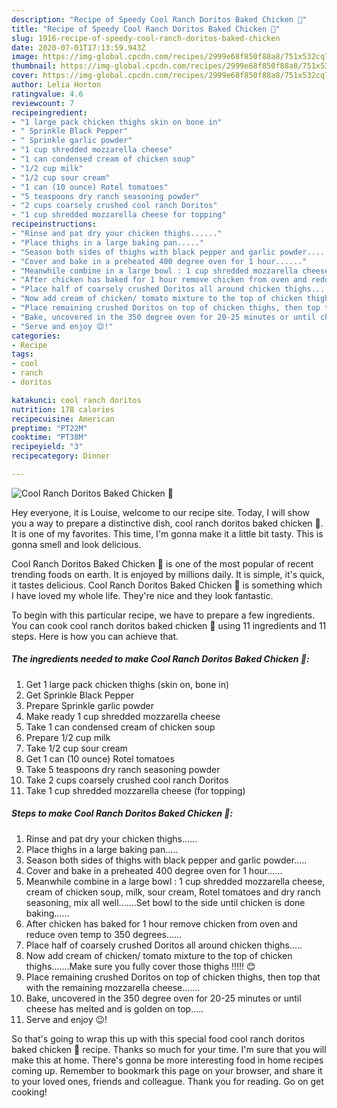 ```yaml
---
description: "Recipe of Speedy Cool Ranch Doritos Baked Chicken 🐔"
title: "Recipe of Speedy Cool Ranch Doritos Baked Chicken 🐔"
slug: 1916-recipe-of-speedy-cool-ranch-doritos-baked-chicken
date: 2020-07-01T17:13:59.943Z
image: https://img-global.cpcdn.com/recipes/2999e68f850f88a8/751x532cq70/cool-ranch-doritos-baked-chicken-🐔-recipe-main-photo.jpg
thumbnail: https://img-global.cpcdn.com/recipes/2999e68f850f88a8/751x532cq70/cool-ranch-doritos-baked-chicken-🐔-recipe-main-photo.jpg
cover: https://img-global.cpcdn.com/recipes/2999e68f850f88a8/751x532cq70/cool-ranch-doritos-baked-chicken-🐔-recipe-main-photo.jpg
author: Lelia Horton
ratingvalue: 4.6
reviewcount: 7
recipeingredient:
- "1 large pack chicken thighs skin on bone in"
- " Sprinkle Black Pepper"
- " Sprinkle garlic powder"
- "1 cup shredded mozzarella cheese"
- "1 can condensed cream of chicken soup"
- "1/2 cup milk"
- "1/2 cup sour cream"
- "1 can (10 ounce) Rotel tomatoes"
- "5 teaspoons dry ranch seasoning powder"
- "2 cups coarsely crushed cool ranch Doritos"
- "1 cup shredded mozzarella cheese for topping"
recipeinstructions:
- "Rinse and pat dry your chicken thighs......"
- "Place thighs in a large baking pan....."
- "Season both sides of thighs with black pepper and garlic powder....."
- "Cover and bake in a preheated 400 degree oven for 1 hour......"
- "Meanwhile combine in a large bowl : 1 cup shredded mozzarella cheese, cream of chicken soup, milk, sour cream, Rotel tomatoes and dry ranch seasoning, mix all well.......Set bowl to the side until chicken is done baking......"
- "After chicken has baked for 1 hour remove chicken from oven and reduce oven temp to 350 degrees......"
- "Place half of coarsely crushed Doritos all around chicken thighs....."
- "Now add cream of chicken/ tomato mixture to the top of chicken thighs.......Make sure you fully cover those thighs !!!!! 😊"
- "Place remaining crushed Doritos on top of chicken thighs, then top that with the remaining mozzarella cheese......."
- "Bake, uncovered in the 350 degree oven for 20-25 minutes or until cheese has melted and is golden on top....."
- "Serve and enjoy 😉!"
categories:
- Recipe
tags:
- cool
- ranch
- doritos

katakunci: cool ranch doritos 
nutrition: 178 calories
recipecuisine: American
preptime: "PT22M"
cooktime: "PT38M"
recipeyield: "3"
recipecategory: Dinner

---
```



![Cool Ranch Doritos Baked Chicken 🐔](https://img-global.cpcdn.com/recipes/2999e68f850f88a8/751x532cq70/cool-ranch-doritos-baked-chicken-🐔-recipe-main-photo.jpg)

Hey everyone, it is Louise, welcome to our recipe site. Today, I will show you a way to prepare a distinctive dish, cool ranch doritos baked chicken 🐔. It is one of my favorites. This time, I'm gonna make it a little bit tasty. This is gonna smell and look delicious.



Cool Ranch Doritos Baked Chicken 🐔 is one of the most popular of recent trending foods on earth. It is enjoyed by millions daily. It is simple, it's quick, it tastes delicious. Cool Ranch Doritos Baked Chicken 🐔 is something which I have loved my whole life. They're nice and they look fantastic.


To begin with this particular recipe, we have to prepare a few ingredients. You can cook cool ranch doritos baked chicken 🐔 using 11 ingredients and 11 steps. Here is how you can achieve that.

<!--inarticleads1-->

##### The ingredients needed to make Cool Ranch Doritos Baked Chicken 🐔:

1. Get 1 large pack chicken thighs (skin on, bone in)
1. Get  Sprinkle Black Pepper
1. Prepare  Sprinkle garlic powder
1. Make ready 1 cup shredded mozzarella cheese
1. Take 1 can condensed cream of chicken soup
1. Prepare 1/2 cup milk
1. Take 1/2 cup sour cream
1. Get 1 can (10 ounce) Rotel tomatoes
1. Take 5 teaspoons dry ranch seasoning powder
1. Take 2 cups coarsely crushed cool ranch Doritos
1. Take 1 cup shredded mozzarella cheese (for topping)




<!--inarticleads2-->

##### Steps to make Cool Ranch Doritos Baked Chicken 🐔:

1. Rinse and pat dry your chicken thighs......
1. Place thighs in a large baking pan.....
1. Season both sides of thighs with black pepper and garlic powder.....
1. Cover and bake in a preheated 400 degree oven for 1 hour......
1. Meanwhile combine in a large bowl : 1 cup shredded mozzarella cheese, cream of chicken soup, milk, sour cream, Rotel tomatoes and dry ranch seasoning, mix all well.......Set bowl to the side until chicken is done baking......
1. After chicken has baked for 1 hour remove chicken from oven and reduce oven temp to 350 degrees......
1. Place half of coarsely crushed Doritos all around chicken thighs.....
1. Now add cream of chicken/ tomato mixture to the top of chicken thighs.......Make sure you fully cover those thighs !!!!! 😊
1. Place remaining crushed Doritos on top of chicken thighs, then top that with the remaining mozzarella cheese.......
1. Bake, uncovered in the 350 degree oven for 20-25 minutes or until cheese has melted and is golden on top.....
1. Serve and enjoy 😉!




So that's going to wrap this up with this special food cool ranch doritos baked chicken 🐔 recipe. Thanks so much for your time. I'm sure that you will make this at home. There's gonna be more interesting food in home recipes coming up. Remember to bookmark this page on your browser, and share it to your loved ones, friends and colleague. Thank you for reading. Go on get cooking!
